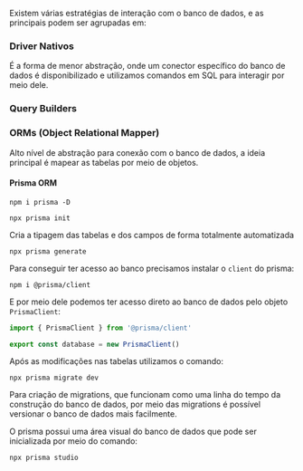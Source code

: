 Existem várias estratégias de interação com o banco de dados, e as principais podem ser agrupadas em:
### Driver Nativos
É a forma de menor abstração, onde um conector específico do banco de dados é disponibilizado e utilizamos comandos em SQL para interagir por meio dele.
### Query Builders

### ORMs (Object Relational Mapper)
Alto nível de abstração para conexão com o banco de dados, a ideia principal é mapear as tabelas por meio de objetos.
#### Prisma ORM
```
npm i prisma -D
```

```
npx prisma init
```

Cria a tipagem das tabelas e dos campos de forma totalmente automatizada
```
npx prisma generate
```

Para conseguir ter acesso ao banco precisamos instalar o `client` do prisma:
```
npm i @prisma/client
```

E por meio dele podemos ter acesso direto ao banco de dados pelo objeto `PrismaClient`:

```typescript
import { PrismaClient } from '@prisma/client'

export const database = new PrismaClient()
```

Após as modificações nas tabelas utilizamos o comando:
```
npx prisma migrate dev
```

Para criação de migrations, que funcionam como uma linha do tempo da construção do banco de dados, por meio das migrations é possível versionar o banco de dados mais facilmente.

O prisma possui uma área visual do banco de dados que pode ser inicializada por meio do comando:
```
npx prisma studio
```